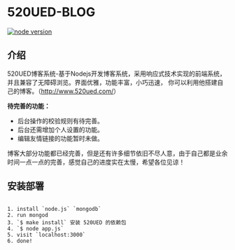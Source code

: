 <h1>520UED-BLOG</h1>
<a href="http://nodejs.org/download/"><img src="https://camo.githubusercontent.com/83d21b8684f160ecb050ca622a91456279018a64/68747470733a2f2f696d672e736869656c64732e696f2f62616467652f6e6f64652e6a732d2533453d5f302e31302d677265656e2e7376673f7374796c653d666c61742d737175617265" alt="node version" data-canonical-src="https://img.shields.io/badge/node.js-%3E=_0.10-green.svg?style=flat-square" style="max-width:100%;"></a>

<h2>介绍</h2>
<p>
520UED博客系统-基于Nodejs开发博客系统，采用响应式技术实现的前端系统，并且兼容了无障碍浏览。界面优雅，功能丰富，小巧迅速，
你可以利用他搭建自己的博客。（<a href="http://www.520ued.com/">http://www.520ued.com/</a>）
</p>

<p><b>待完善的功能：</b>
  <ul>
    <li>后台操作的校验规则有待完善。</li>
    <li>后台还需增加个人设置的功能。</li>
    <li>编辑友情链接的功能暂时未做。</li>
  </ul>
  
博客大部分功能都已经完善，但是还有许多细节依旧不尽人意，由于自己都是业余时间一点一点的完善，感觉自己的进度实在太慢，希望各位见谅！
</p>

<h2>安装部署</h2>
<pre>
<code>
1. install `node.js` `mongodb`
2. run mongod
3. `$ make install` 安装 520UED 的依赖包
4. `$ node app.js`
5. visit `localhost:3000`
6. done!
</code>
</pre>
